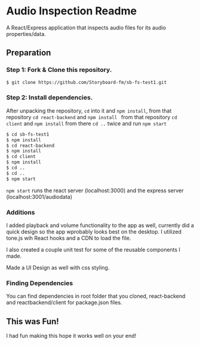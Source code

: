 # Audio Inspection Readme

A React/Express application that inspects audio files for its audio properties/data.

## Preparation

### Step 1: Fork & Clone this repository.

```sh
$ git clone https://github.com/Storyboard-fm/sb-fs-test1.git
```

### Step 2: Install dependencies.

After unpacking the repository, `cd` into it and `npm install`,
from that repository `cd react-backend` and `npm install `
from that repository `cd client` and `npm install`
from there `cd ..` twice and run `npm start` 

```sh
$ cd sb-fs-test1
$ npm install
$ cd react-backend
$ npm install
$ cd client
$ npm install
$ cd ..
$ cd ..
$ npm start
```

`npm start` runs the react server (localhost:3000) and the express server (localhost:3001/audiodata)

### Additions

I added playback and volume functionality to the app as well, currently did a quick design so the app wprobably looks best on the desktop. I utilized tone.js wih React hooks and a CDN to load the file.

I also created a couple unit test for some of the reusable components I made.

Made a UI Design as well with css styling.
### Finding Dependencies

You can find dependencies in root folder that you cloned, react-backend and reactbackend/client for package.json files.
## This was Fun!

I had fun making this hope it works well on your end!
